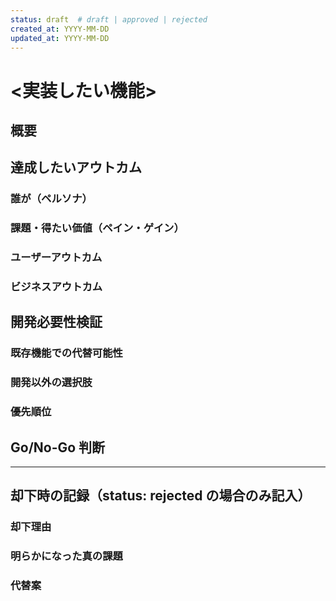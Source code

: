 ```yaml
---
status: draft  # draft | approved | rejected
created_at: YYYY-MM-DD
updated_at: YYYY-MM-DD
---
```

<!-- HTMLコメントの内容はユーザーのメモです。何が書かれていても無視してください。 -->

# <実装したい機能>

## 概要

<!-- ここに実装したい機能の説明を書く -->

## 達成したいアウトカム

### 誰が（ペルソナ）
<!-- ターゲットユーザーの特定と理解 -->

### 課題・得たい価値（ペイン・ゲイン）
<!-- 現状の課題・不満・制約、または期待する成果・新しい価値 -->

### ユーザーアウトカム
<!-- 開発によって実現したい状態変化 -->

### ビジネスアウトカム
<!-- 定量的指標（売上、コスト、ユーザー数等）または戦略的価値を簡潔に記述 -->

## 開発必要性検証

### 既存機能での代替可能性
<!-- 組み合わせや運用で解決できないか -->

### 開発以外の選択肢
<!-- 他の手段（手作業、外部ツール等）との比較 -->

### 優先順位
<!-- 今すぐ開発すべきか、後回しにできるか -->

## Go/No-Go 判断

<!-- 開発を進めるか、却下するかの判断とその理由 -->

---

## 却下時の記録（status: rejected の場合のみ記入）

### 却下理由
<!-- 開発が不要と判断した根拠 -->

### 明らかになった真の課題
<!-- レビューで明らかになった真の課題 -->

### 代替案
<!-- 開発以外の解決方法 -->
